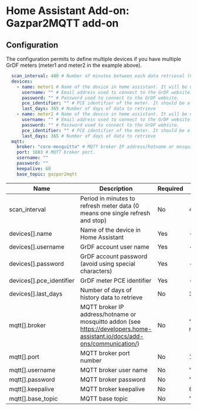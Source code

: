 # Home Assistant Add-on: Gazpar2MQTT add-on

## Configuration

The configuration permits to define multiple devices if you have multiple GrDF meters (meter1 and meter2 in the example above).

```yaml
  scan_interval: 480 # Number of minutes between each data retrieval (0 means no scan: a single data retrieval at startup, then stops).
  devices:
    - name: meter1 # Name of the device in home assistant. It will be used as the entity_id: sensor.{{name}}.
      username: "" # Email address used to connect to the GrDF website.
      password: "" # Password used to connect to the GrDF website.
      pce_identifier: "" # PCE identifier of the meter. It should be a positive integer.
      last_days: 365 # Number of days of data to retrieve
    - name: meter2 # Name of the device in home assistant. It will be used as the entity_id: sensor.{{name}}.
      username: "" # Email address used to connect to the GrDF website.
      password: "" # Password used to connect to the GrDF website.
      pce_identifier: "" # PCE identifier of the meter. It should be a positive integer.
      last_days: 365 # Number of days of data to retrieve      
  mqtt:
    broker: "core-mosquitto" # MQTT broker IP address/hotname or mosquitto addon (see https://developers.home-assistant.io/docs/add-ons/communication/)
    port: 1883 # MQTT broker port.
    username: ""
    password: ""
    keepalive: 60
    base_topic: gazpar2mqtt
```

| Name                     | Description                                                                                                                                      | Required | Default value |
| ------------------------ | ------------------------------------------------------------------------------------------------------------------------------------------------ | -------- | ------------- |
| scan_interval            | Period in minutes to refresh meter data (0 means one single refresh and stop)                                                                    | No       | 480 (8 hours) |
| devices[].name           | Name of the device in Home Assistant                                                                                                             | Yes      | -             |
| devices[].username       | GrDF account user name                                                                                                                           | Yes      | -             |
| devices[].password       | GrDF account password (avoid using special characters)                                                                                           | Yes      | -             |
| devices[].pce_identifier | GrDF meter PCE identifier                                                                                                                        | Yes      | -             |
| devices[].last_days      | Number of days of history data to retrieve                                                                                                       | No       | 365 days      |
| mqtt[].broker            | MQTT broker IP address/hotname or mosquitto addon (see https://developers.home-assistant.io/docs/add-ons/communication/)                             | No       | "core-mosquitto" |
| mqtt[].port              | MQTT broker port number                                                                                                                               | No       | 1883|
| mqtt[].username          | MQTT broker user name                             | No       | "" |
| mqtt[].password          | MQTT broker password                            | No       | "" |
| mqtt[].keepalive         | MQTT broker keepalive                             | No       | 60 |
| mqtt[].base_topic        | MQTT base topic                             | No       | "gazpar2mqtt" |


